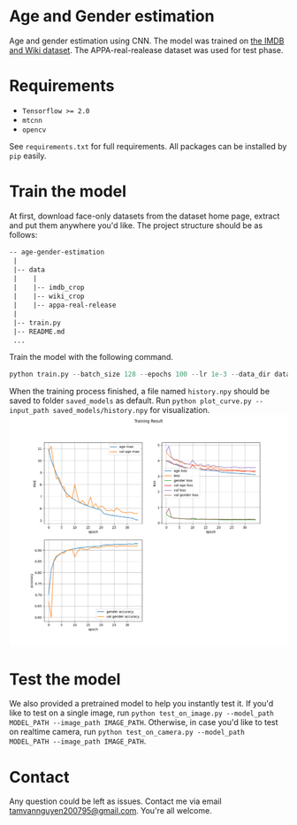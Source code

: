 # Age and Gender estimation
Age and gender estimation using CNN. The model was trained on [the IMDB and Wiki dataset](https://data.vision.ee.ethz.ch/cvl/rrothe/imdb-wiki/). The APPA-real-realease dataset was used for test phase. 

# Requirements
- `Tensorflow >= 2.0`
- `mtcnn`
- `opencv`

See `requirements.txt` for full requirements. All packages can be installed by `pip` easily.

# Train the model
At first, download face-only datasets from the dataset home page, extract and put them anywhere you'd like. The project structure should be as follows:
```
-- age-gender-estimation
 |
 |-- data
 |    |
 |    |-- imdb_crop
 |    |-- wiki_crop
 |    |-- appa-real-release
 |
 |-- train.py
 |-- README.md
 ...
```
Train the model with the following command.
```python
python train.py --batch_size 128 --epochs 100 --lr 1e-3 --data_dir data --save_dir saved_models
```
When the training process finished, a file named `history.npy` should be saved to folder `saved_models` as default. Run `python plot_curve.py --input_path saved_models/history.npy` for visualization.
![learning curve](result.png)

# Test the model
We also provided a pretrained model to help you instantly test it. If you'd like to test on a single image, run `python test_on_image.py --model_path MODEL_PATH --image_path IMAGE_PATH`. Otherwise, in case you'd like to test on realtime camera, run `python test_on_camera.py --model_path MODEL_PATH --image_path IMAGE_PATH`.

# Contact
Any question could be left as issues. Contact me via email tamvannguyen200795@gmail.com. You're all welcome.
